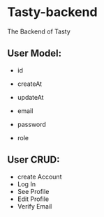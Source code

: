 # Tasty-backend

The Backend of Tasty

## User Model:
- id
- createAt
- updateAt

- email
- password
- role

## User CRUD:
- create Account
- Log In
- See Profile
- Edit Profile
- Verify Email

